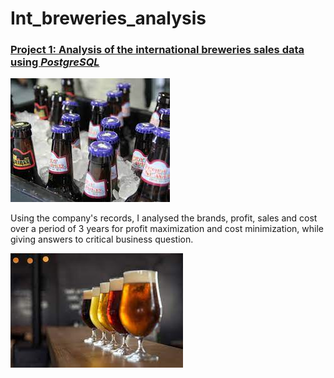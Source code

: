 # Int_breweries_analysis
### [Project 1: Analysis of the international breweries sales data using ***PostgreSQL***](https://github.com/Gbemeegar/International_breweries_analysis)

![](/Images/beer.jpg)


Using the company's records, I analysed the brands, profit, sales and cost over a period of 3 years for profit maximization and cost minimization, while giving answers to critical business question.

![](/Images/brew.jpg)
